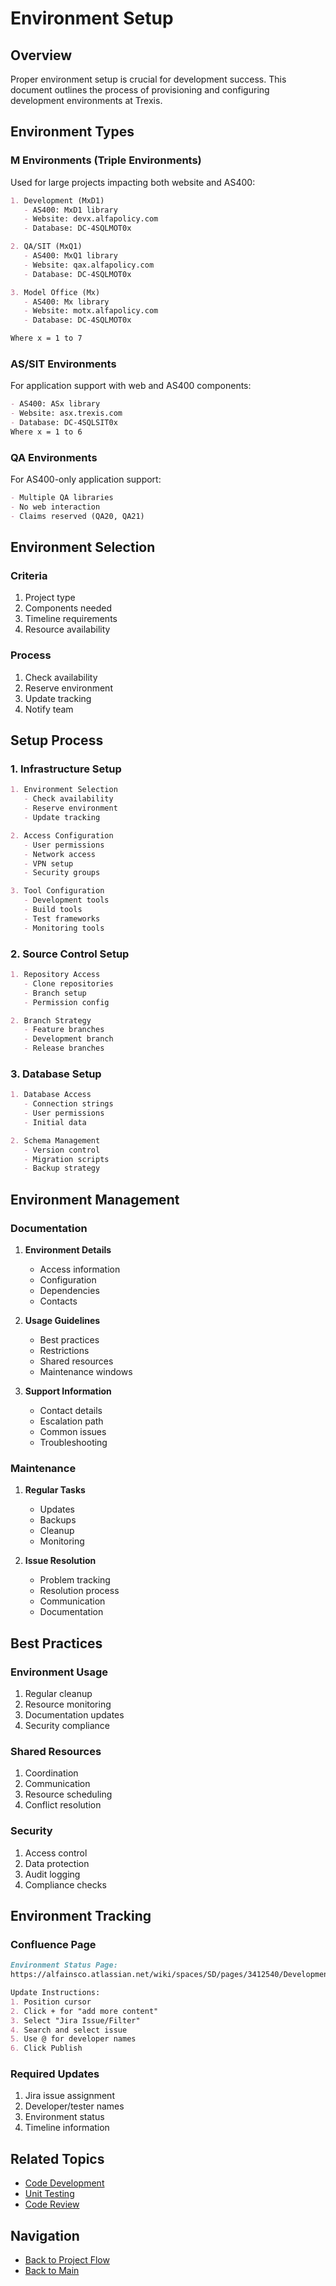 # Environment Setup

## Overview

Proper environment setup is crucial for development success. This document outlines the process of provisioning and configuring development environments at Trexis.

## Environment Types

### M Environments (Triple Environments)
Used for large projects impacting both website and AS400:

```markdown
1. Development (MxD1)
   - AS400: MxD1 library
   - Website: devx.alfapolicy.com
   - Database: DC-4SQLMOT0x

2. QA/SIT (MxQ1)
   - AS400: MxQ1 library
   - Website: qax.alfapolicy.com
   - Database: DC-4SQLMOT0x

3. Model Office (Mx)
   - AS400: Mx library
   - Website: motx.alfapolicy.com
   - Database: DC-4SQLMOT0x

Where x = 1 to 7
```

### AS/SIT Environments
For application support with web and AS400 components:

```markdown
- AS400: ASx library
- Website: asx.trexis.com
- Database: DC-4SQLSIT0x
Where x = 1 to 6
```

### QA Environments
For AS400-only application support:

```markdown
- Multiple QA libraries
- No web interaction
- Claims reserved (QA20, QA21)
```

## Environment Selection

### Criteria
1. Project type
2. Components needed
3. Timeline requirements
4. Resource availability

### Process
1. Check availability
2. Reserve environment
3. Update tracking
4. Notify team

## Setup Process

### 1. Infrastructure Setup
```markdown
1. Environment Selection
   - Check availability
   - Reserve environment
   - Update tracking

2. Access Configuration
   - User permissions
   - Network access
   - VPN setup
   - Security groups

3. Tool Configuration
   - Development tools
   - Build tools
   - Test frameworks
   - Monitoring tools
```

### 2. Source Control Setup
```markdown
1. Repository Access
   - Clone repositories
   - Branch setup
   - Permission config

2. Branch Strategy
   - Feature branches
   - Development branch
   - Release branches
```

### 3. Database Setup
```markdown
1. Database Access
   - Connection strings
   - User permissions
   - Initial data

2. Schema Management
   - Version control
   - Migration scripts
   - Backup strategy
```

## Environment Management

### Documentation
1. **Environment Details**
   - Access information
   - Configuration
   - Dependencies
   - Contacts

2. **Usage Guidelines**
   - Best practices
   - Restrictions
   - Shared resources
   - Maintenance windows

3. **Support Information**
   - Contact details
   - Escalation path
   - Common issues
   - Troubleshooting

### Maintenance
1. **Regular Tasks**
   - Updates
   - Backups
   - Cleanup
   - Monitoring

2. **Issue Resolution**
   - Problem tracking
   - Resolution process
   - Communication
   - Documentation

## Best Practices

### Environment Usage
1. Regular cleanup
2. Resource monitoring
3. Documentation updates
4. Security compliance

### Shared Resources
1. Coordination
2. Communication
3. Resource scheduling
4. Conflict resolution

### Security
1. Access control
2. Data protection
3. Audit logging
4. Compliance checks

## Environment Tracking

### Confluence Page
```markdown
Environment Status Page:
https://alfainsco.atlassian.net/wiki/spaces/SD/pages/3412540/Development+Environments

Update Instructions:
1. Position cursor
2. Click + for "add more content"
3. Select "Jira Issue/Filter"
4. Search and select issue
5. Use @ for developer names
6. Click Publish
```

### Required Updates
1. Jira issue assignment
2. Developer/tester names
3. Environment status
4. Timeline information

## Related Topics
- [Code Development](coding-standards.md)
- [Unit Testing](unit-testing.md)
- [Code Review](code-review.md)

## Navigation
- [Back to Project Flow](../README.md)
- [Back to Main](../../../README.md)

